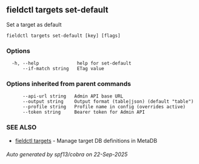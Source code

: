 ## fieldctl targets set-default

Set a target as default

```
fieldctl targets set-default [key] [flags]
```

### Options

```
  -h, --help              help for set-default
      --if-match string   ETag value
```

### Options inherited from parent commands

```
      --api-url string   Admin API base URL
      --output string    Output format (table|json) (default "table")
      --profile string   Profile name in config (overrides active)
      --token string     Bearer token for Admin API
```

### SEE ALSO

* [fieldctl targets](fieldctl_targets.md)	 - Manage target DB definitions in MetaDB

###### Auto generated by spf13/cobra on 22-Sep-2025
